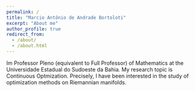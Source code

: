 ```yaml
---
permalink: /
title: "Marcio Antônio de Andrade Bortoloti"
excerpt: "About me"
author_profile: true
redirect_from: 
  - /about/
  - /about.html
---
```


Im Professor Pleno (equivalent to Full Professor) of Mathematics at the Universidade Estadual do Sudoeste da Bahia. My research topic is Continuous Optmization. Precisely, I have been interested in the study of optimization methods on Riemannian manifolds.


